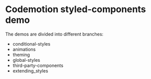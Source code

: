 # Codemotion styled-components demo

The demos are divided into different branches:

* conditional-styles
* animations
* theming
* global-styles
* third-party-components
* extending_styles
